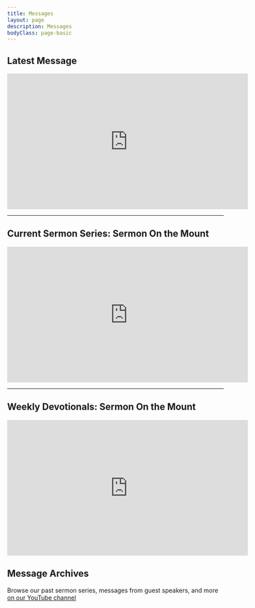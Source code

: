 ```yaml
---
title: Messages
layout: page
description: Messages
bodyClass: page-basic
---
```


## Latest Message
<iframe width="560" height="315" src="https://www.youtube.com/embed/_MmdvAwAmhM" title="YouTube video player" frameborder="0" allow="accelerometer; autoplay; clipboard-write; encrypted-media; gyroscope; picture-in-picture; web-share" allowfullscreen></iframe>

-----

## Current Sermon Series: Sermon On the Mount
<iframe width="560" height="315" src="https://www.youtube.com/embed/videoseries?list=PLyvmJflOnKP-XaPY2pSXxsQ0UUzLFEya8" title="YouTube video player" frameborder="0" allow="accelerometer; autoplay; clipboard-write; encrypted-media; gyroscope; picture-in-picture; web-share" allowfullscreen></iframe>

-----

## Weekly Devotionals: Sermon On the Mount
<iframe width="560" height="315" src="https://www.youtube.com/embed/videoseries?list=PLyvmJflOnKP-NtVMnRDpRdvuP075YPWEK" title="YouTube video player" frameborder="0" allow="accelerometer; autoplay; clipboard-write; encrypted-media; gyroscope; picture-in-picture; web-share" allowfullscreen></iframe>

## Message Archives

Browse our past sermon series, messages from guest speakers, and more [on our YouTube channel](https://www.youtube.com/@bluecoursecommunitychurch/featured)
